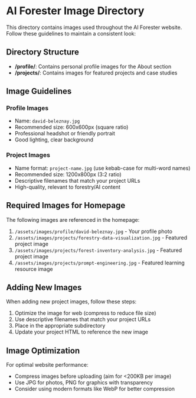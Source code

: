 # AI Forester Image Directory

This directory contains images used throughout the AI Forester website. Follow these guidelines to maintain a consistent look:

## Directory Structure

- **/profile/**: Contains personal profile images for the About section
- **/projects/**: Contains images for featured projects and case studies

## Image Guidelines

### Profile Images
- Name: `david-beleznay.jpg`
- Recommended size: 600x600px (square ratio)
- Professional headshot or friendly portrait
- Good lighting, clear background

### Project Images
- Name format: `project-name.jpg` (use kebab-case for multi-word names)
- Recommended size: 1200x800px (3:2 ratio)
- Descriptive filenames that match your project URLs
- High-quality, relevant to forestry/AI content

## Required Images for Homepage

The following images are referenced in the homepage:

1. `/assets/images/profile/david-beleznay.jpg` - Your profile photo
2. `/assets/images/projects/forestry-data-visualization.jpg` - Featured project image
3. `/assets/images/projects/forest-inventory-analysis.jpg` - Featured project image
4. `/assets/images/projects/prompt-engineering.jpg` - Featured learning resource image

## Adding New Images

When adding new project images, follow these steps:

1. Optimize the image for web (compress to reduce file size)
2. Use descriptive filenames that match your project URLs
3. Place in the appropriate subdirectory
4. Update your project HTML to reference the new image

## Image Optimization

For optimal website performance:

- Compress images before uploading (aim for <200KB per image)
- Use JPG for photos, PNG for graphics with transparency
- Consider using modern formats like WebP for better compression
